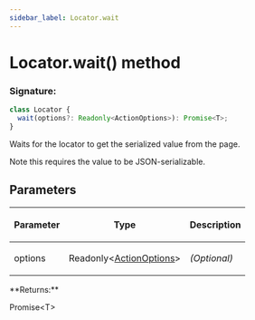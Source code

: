 ```yaml
---
sidebar_label: Locator.wait
---
```


# Locator.wait() method

### Signature:

```typescript
class Locator {
  wait(options?: Readonly<ActionOptions>): Promise<T>;
}
```

Waits for the locator to get the serialized value from the page.

Note this requires the value to be JSON-serializable.

## Parameters

<table><thead><tr><th>

Parameter

</th><th>

Type

</th><th>

Description

</th></tr></thead>
<tbody><tr><td>

options

</td><td>

Readonly&lt;[ActionOptions](./puppeteer.actionoptions.md)&gt;

</td><td>

_(Optional)_

</td></tr>
</tbody></table>
**Returns:**

Promise&lt;T&gt;
